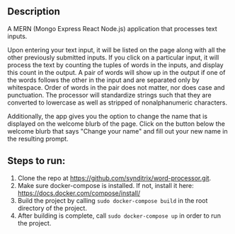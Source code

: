 ## Description 

A MERN (Mongo Express React Node.js) application that processes text inputs. 

Upon entering your text input, it will be listed on the page along with all the other previously submitted inputs. If you click on a particular input, it will process the text by counting the tuples of words in the inputs, and display this count in the output. A pair of words will show up in the output if one of the words follows the other in the input and are separated only by whitespace. Order of words in the pair does not matter, nor does case and punctuation. The processor will standardize strings such that they are converted to lowercase as well as stripped of nonalphanumeric characters. 

Additionally, the app gives you the option to change the name that is displayed on the welcome blurb of the page. Click on the button below the welcome blurb that says "Change your name" and fill out your new name in the resulting prompt.

## Steps to run:

1. Clone the repo at https://github.com/synditrix/word-processor.git. 
2. Make sure docker-compose is installed. If not, install it here: https://docs.docker.com/compose/install/
3. Build the project by calling `sudo docker-compose build` in the root directory of the project. 
4. After building is complete, call `sudo docker-compose up` in order to run the project. 